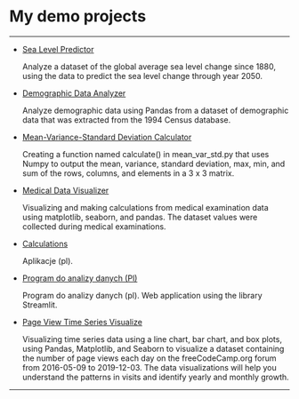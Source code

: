 # My demo projects

<hr>

- [Sea Level Predictor](https://github.com/MarynaSnl/my_demo_proj/tree/main/Sea_Level_Predictor) 
  
  Analyze a dataset of the global average sea level change since 1880, using the data to predict the sea level change through year 2050. 

- [Demographic Data Analyzer](https://github.com/MarynaSnl/my_demo_proj/tree/main/demographic_data_analyzer) 

  Analyze demographic data using Pandas from a dataset of demographic data that was extracted from the 1994 Census database.

- [Mean-Variance-Standard Deviation Calculator](https://github.com/MarynaSnl/my_demo_proj/tree/main/mean_var_std) 

  Creating a function named calculate() in mean_var_std.py that uses Numpy to output the mean, variance, standard deviation, max, min, and sum of the rows, columns, and elements in a 3 x 3 matrix. 

- [Medical Data Visualizer](https://github.com/MarynaSnl/my_demo_proj/tree/main/medical_data_visualizer) 

  Visualizing and making calculations from medical examination data using matplotlib, seaborn, and pandas. The dataset values were collected during medical examinations.  

- [Calculations](https://github.com/MarynaSnl/my_demo_proj/tree/main/my_demo_proj2) 
 
  Aplikacje (pl).

- [Program do analizy danych (Pl)](https://github.com/MarynaSnl/my_demo_proj/tree/main/python_streamlit_demo) 

  Program do analizy danych (pl).  Web application using the library Streamlit.


- [Page View Time Series Visualize](https://github.com/MarynaSnl/my_demo_proj/tree/main/time_series_visualizer) 

  Visualizing time series data using a line chart, bar chart, and box plots, using Pandas, Matplotlib, and Seaborn to visualize a dataset containing the   number of page views each day on the freeCodeCamp.org forum from 2016-05-09 to 2019-12-03. The data visualizations will help you understand the patterns in visits and identify yearly and monthly growth.  

<hr>


